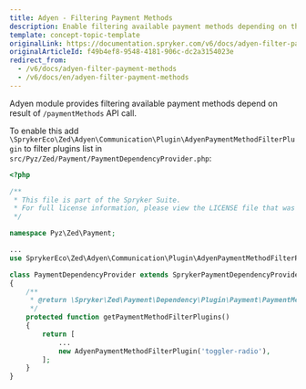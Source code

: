 ```yaml
---
title: Adyen - Filtering Payment Methods
description: Enable filtering available payment methods depending on the result of /paymentMethods API call in the Spryker Commerce OS.
template: concept-topic-template
originalLink: https://documentation.spryker.com/v6/docs/adyen-filter-payment-methods
originalArticleId: f49b4ef8-9548-4181-906c-dc2a3154023e
redirect_from:
  - /v6/docs/adyen-filter-payment-methods
  - /v6/docs/en/adyen-filter-payment-methods
---
```


Adyen module provides filtering available payment methods depend on result of `/paymentMethods` API call.

To enable this add `\SprykerEco\Zed\Adyen\Communication\Plugin\AdyenPaymentMethodFilterPlugin` to filter plugins list in `src/Pyz/Zed/Payment/PaymentDependencyProvider.php`:

```php
<?php

/**
 * This file is part of the Spryker Suite.
 * For full license information, please view the LICENSE file that was distributed with this source code.
 */

namespace Pyz\Zed\Payment;

...
use SprykerEco\Zed\Adyen\Communication\Plugin\AdyenPaymentMethodFilterPlugin;

class PaymentDependencyProvider extends SprykerPaymentDependencyProvider
{
    /**
     * @return \Spryker\Zed\Payment\Dependency\Plugin\Payment\PaymentMethodFilterPluginInterface[]
     */
    protected function getPaymentMethodFilterPlugins()
    {
        return [
            ...
            new AdyenPaymentMethodFilterPlugin('toggler-radio'),
        ];
    }
}
 ```

